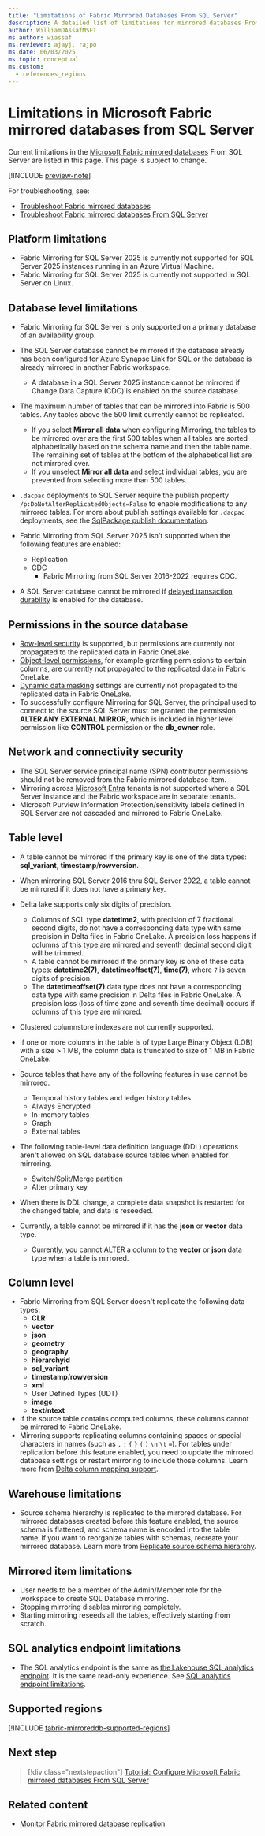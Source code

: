 ```yaml
---
title: "Limitations of Fabric Mirrored Databases From SQL Server"
description: A detailed list of limitations for mirrored databases From SQL Server in Microsoft Fabric.
author: WilliamDAssafMSFT
ms.author: wiassaf
ms.reviewer: ajayj, rajpo
ms.date: 06/03/2025
ms.topic: conceptual
ms.custom:
  - references_regions
---
```

# Limitations in Microsoft Fabric mirrored databases from SQL Server

Current limitations in the [Microsoft Fabric mirrored databases](overview.md) From SQL Server are listed in this page. This page is subject to change.

[!INCLUDE [preview-note](../../includes/feature-preview-note.md)]

For troubleshooting, see:

- [Troubleshoot Fabric mirrored databases](troubleshooting.md)
- [Troubleshoot Fabric mirrored databases From SQL Server](sql-server-troubleshoot.md)

## Platform limitations

- Fabric Mirroring for SQL Server 2025 is currently not supported for SQL Server 2025 instances running in an Azure Virtual Machine.
- Fabric Mirroring for SQL Server 2025 is currently not supported in SQL Server on Linux.

## Database level limitations

- Fabric Mirroring for SQL Server is only supported on a primary database of an availability group.
- The SQL Server database cannot be mirrored if the database already has been configured for Azure Synapse Link for SQL or the database is already mirrored in another Fabric workspace.
  - A database in a SQL Server 2025 instance cannot be mirrored if Change Data Capture (CDC) is enabled on the source database.
- The maximum number of tables that can be mirrored into Fabric is 500 tables. Any tables above the 500 limit currently cannot be replicated.
  - If you select **Mirror all data** when configuring Mirroring, the tables to be mirrored over are the first 500 tables when all tables are sorted alphabetically based on the schema name and then the table name. The remaining set of tables at the bottom of the alphabetical list are not mirrored over.
  - If you unselect **Mirror all data** and select individual tables, you are prevented from selecting more than 500 tables.
- `.dacpac` deployments to SQL Server require the publish property `/p:DoNotAlterReplicatedObjects=False` to enable modifications to any mirrored tables. For more about publish settings available for `.dacpac` deployments, see the [SqlPackage publish documentation](/sql/tools/sqlpackage/sqlpackage-publish).
- Fabric Mirroring from SQL Server 2025 isn't supported when the following features are enabled:
  - Replication
  - CDC
    - Fabric Mirroring from SQL Server 2016-2022 requires CDC.
    
- A SQL Server database cannot be mirrored if [delayed transaction durability](/sql/relational-databases/logs/control-transaction-durability?view=sql-server-ver17&preserve-view=true) is enabled for the database.

## Permissions in the source database

- [Row-level security](/sql/relational-databases/security/row-level-security?view=sql-server-ver17&preserve-view=true) is supported, but permissions are currently not propagated to the replicated data in Fabric OneLake.
- [Object-level permissions](/sql/t-sql/statements/grant-object-permissions-transact-sql?view=sql-server-ver17&preserve-view=true), for example granting permissions to certain columns, are currently not propagated to the replicated data in Fabric OneLake.
- [Dynamic data masking](/sql/relational-databases/security/dynamic-data-masking?view=sql-server-ver17&preserve-view=true) settings are currently not propagated to the replicated data in Fabric OneLake.
- To successfully configure Mirroring for SQL Server, the principal used to connect to the source SQL Server must be granted the permission **ALTER ANY EXTERNAL MIRROR**, which is included in higher level permission like **CONTROL** permission or the **db_owner** role.

## Network and connectivity security

- The SQL Server service principal name (SPN) contributor permissions should not be removed from the Fabric mirrored database item.
- Mirroring across [Microsoft Entra](/entra/fundamentals/new-name) tenants is not supported where a SQL Server instance and the Fabric workspace are in separate tenants.  
- Microsoft Purview Information Protection/sensitivity labels defined in SQL Server are not cascaded and mirrored to Fabric OneLake.

## Table level

- A table cannot be mirrored if the primary key is one of the data types: **sql_variant**, **timestamp**/**rowversion**.
- When mirroring SQL Server 2016 thru SQL Server 2022, a table cannot be mirrored if it does not have a primary key.
- Delta lake supports only six digits of precision.
   - Columns of SQL type **datetime2**, with precision of 7 fractional second digits, do not have a corresponding data type with same precision in Delta files in Fabric OneLake. A precision loss happens if columns of this type are mirrored and seventh decimal second digit will be trimmed.
   - A table cannot be mirrored if the primary key is one of these data types: **datetime2(7)**, **datetimeoffset(7)**, **time(7)**, where `7` is seven digits of precision.
   - The **datetimeoffset(7)** data type does not have a corresponding data type with same precision in Delta files in Fabric OneLake. A precision loss (loss of time zone and seventh time decimal) occurs if columns of this type are mirrored.
- Clustered columnstore indexes are not currently supported.
- If one or more columns in the table is of type Large Binary Object (LOB) with a size > 1 MB, the column data is truncated to size of 1 MB in Fabric OneLake.
- Source tables that have any of the following features in use cannot be mirrored.
    - Temporal history tables and ledger history tables  
    - Always Encrypted
    - In-memory tables
    - Graph  
    - External tables  

- The following table-level data definition language (DDL) operations aren't allowed on SQL database source tables when enabled for mirroring. 
    - Switch/Split/Merge partition
    - Alter primary key
- When there is DDL change, a complete data snapshot is restarted for the changed table, and data is reseeded.
- Currently, a table cannot be mirrored if it has the **json** or **vector** data type.
    - Currently, you cannot ALTER a column to the **vector** or **json** data type when a table is mirrored.

## Column level

- Fabric Mirroring from SQL Server doesn't replicate the following data types:
     - **CLR**
     - **vector**
     - **json**
     - **geometry**
     - **geography**
     - **hierarchyid**
     - **sql_variant**
     - **timestamp**/**rowversion**
     - **xml**
     - User Defined Types (UDT)
     - **image**
     - **text**/**ntext**
- If the source table contains computed columns, these columns cannot be mirrored to Fabric OneLake.  
- Mirroring supports replicating columns containing spaces or special characters in names (such as  `,` `;` `{` `}` `(` `)` `\n` `\t` `=`). For tables under replication before this feature enabled, you need to update the mirrored database settings or restart mirroring to include those columns. Learn more from [Delta column mapping support](troubleshooting.md#delta-column-mapping-support).

## Warehouse limitations

- Source schema hierarchy is replicated to the mirrored database. For mirrored databases created before this feature enabled, the source schema is flattened, and schema name is encoded into the table name. If you want to reorganize tables with schemas, recreate your mirrored database. Learn more from [Replicate source schema hierarchy](troubleshooting.md#replicate-source-schema-hierarchy).

## Mirrored item limitations

- User needs to be a member of the Admin/Member role for the workspace to create SQL Database mirroring.  
- Stopping mirroring disables mirroring completely.  
- Starting mirroring reseeds all the tables, effectively starting from scratch.  

## SQL analytics endpoint limitations

- The SQL analytics endpoint is the same as [the Lakehouse SQL analytics endpoint](../../data-engineering/lakehouse-overview.md#lakehouse-sql-analytics-endpoint). It is the same read-only experience. See [SQL analytics endpoint limitations](../../data-warehouse/limitations.md#limitations-of-the-sql-analytics-endpoint).

## Supported regions

[!INCLUDE [fabric-mirroreddb-supported-regions](includes/fabric-mirroreddb-supported-regions.md)]

## Next step

> [!div class="nextstepaction"]
> [Tutorial: Configure Microsoft Fabric mirrored databases From SQL Server](sql-server-tutorial.md)

## Related content

- [Monitor Fabric mirrored database replication](monitor.md)
